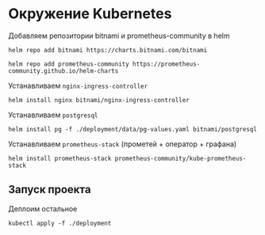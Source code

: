 # Окружение Kubernetes

Добавляем репозитории bitnami и prometheus-community в helm

```
helm repo add bitnami https://charts.bitnami.com/bitnami
```

```
helm repo add prometheus-community https://prometheus-community.github.io/helm-charts
```

Устанавливаем `nginx-ingress-controller`

```
helm install nginx bitnami/nginx-ingress-controller
```

Устанавливаем `postgresql`

```
helm install pg -f ./deployment/data/pg-values.yaml bitnami/postgresql
```

Устанавливаем `prometheus-stack` (прометей + оператор + графана)

```
helm install prometheus-stack prometheus-community/kube-prometheus-stack
```

## Запуск проекта

Деплоим остальное

```
kubectl apply -f ./deployment
```
